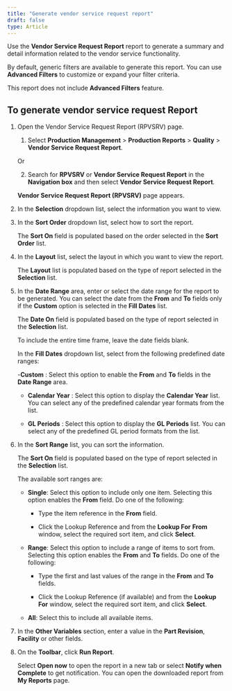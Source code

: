 ```yaml
---
title: "Generate vendor service request report"
draft: false
type: Article
---
```


Use the **Vendor Service Request Report** report to generate a summary and detail information related to the vendor service functionality.

By default, generic filters are available to generate this report. You can use **Advanced Filters** to customize or expand your filter criteria.

This report does not include **Advanced Filters** feature.

## To generate vendor service request Report

1. Open the Vendor Service Request Report (RPVSRV) page.

    1. Select **Production Management** > **Production Reports** > **Quality** > **Vendor Service Request Report**.

    Or

    2. Search for **RPVSRV** or **Vendor Service Request Report** in the **Navigation box** and then select **Vendor Service Request Report**.

    **Vendor Service Request Report (RPVSRV)**  page appears.

2. In the **Selection** dropdown list, select the information you want to view.

3. In the **Sort Order** dropdown list, select how to sort the report.

    The **Sort On** field is populated based on the order selected in the **Sort Order** list.

4. In the **Layout** list, select the layout in which you want to view the report.

    The **Layout** list is populated based on the type of report selected in the **Selection** list.

5. In the **Date Range** area, enter or select the date range for the report to be generated. You can select the date from the **From** and **To** fields only if the **Custom** option is selected in the **Fill Dates** list.

    The **Date On** field is populated based on the type of report selected in the **Selection** list.

    To include the entire time frame, leave the date fields blank.

    In the **Fill Dates** dropdown list, select from the following predefined date ranges:

    -**Custom** : Select this option to enable the **From** and **To** fields in the **Date Range** area.

    - **Calendar Year** : Select this option to display the **Calendar Year** list. You can select any of the predefined calendar year formats from the list.

    - **GL Periods** : Select this option to display the **GL Periods** list. You can select any of the predefined GL period formats from the list.

6. In the **Sort Range** list, you can sort the information.

    The **Sort On** field is populated based on the type of report selected in the **Selection** list.

    The available sort ranges are:

    - **Single**: Select this option to include only one item. Selecting this option enables the **From** field. Do one of the following:

        - Type the item reference in the **From** field.

        - Click the Lookup Reference and from the **Lookup For** **From** window, select the required sort item, and click **Select**.

    - **Range**: Select this option to include a range of items to sort from. Selecting this option enables the **From** and **To** fields. Do one of the following:

        - Type the first and last values of the range in the **From** and **To** fields.

        - Click the Lookup Reference (if available) and from the **Lookup For** window, select the required sort item, and click **Select**.

    - **All**: Select this to include all available items.

7. In the **Other Variables** section, enter a value in the **Part Revision**, **Facility** or other fields.

8. On the **Toolbar**, click **Run Report**.

    Select **Open now** to open the report in a new tab or select **Notify when Complete** to get notification. You can open the downloaded report from **My Reports** page.

​